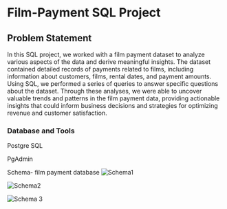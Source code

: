 # Film-Payment SQL Project


## Problem Statement

In this SQL project, we worked with a film payment dataset to analyze various aspects of the data and derive meaningful insights. The dataset contained detailed records of payments related to films, including information about customers, films, rental dates, and payment amounts. Using SQL, we performed a series of queries to answer specific questions about the dataset.  Through these analyses, we were able to uncover valuable trends and patterns in the film payment data, providing actionable insights that could inform business decisions and strategies for optimizing revenue and customer satisfaction.
 

 ### Database and Tools
 Postgre SQL

 PgAdmin



        
Schema- film payment database
![Schema1](https://github.com/user-attachments/assets/1a87d0e4-0f54-4eb5-ac1e-8a4b192f6d6a)


![Schema2](https://github.com/user-attachments/assets/174192fd-2534-430b-8b83-6bc5f14823da)

![Schema 3](https://github.com/user-attachments/assets/f7a85c83-4e85-47bc-aa48-0a36e619ffa7)

 
